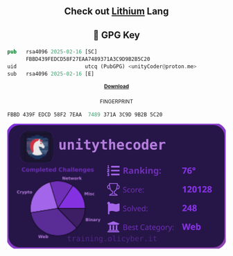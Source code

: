 <div align="center">
    
## Check out [Lithium](https://codeberg.org/Lithium) Lang

## 🔐 GPG Key

</div>

```rs
pub   rsa4096 2025-02-16 [SC]
      FBBD439FEDCD58F27EAA7489371A3C9D9B2B5C20
uid                      utcq (PubGPG) <unityCoder@proton.me>
sub   rsa4096 2025-02-16 [E]
```

<div align="center">

<sub>

[**Download**](https://github.com/utcq/utcq/raw/refs/heads/main/assets/utcq.gpg)

</sub>

    
<sub> FINGERPRINT </sub>
</div>

```rs
FBBD 439F EDCD 58F2 7EAA  7489 371A 3C9D 9B2B 5C20
```

<div align="center">
    <img src="https://raw.githubusercontent.com/utcq/ocbadge/main/card.svg"/>
</div>
